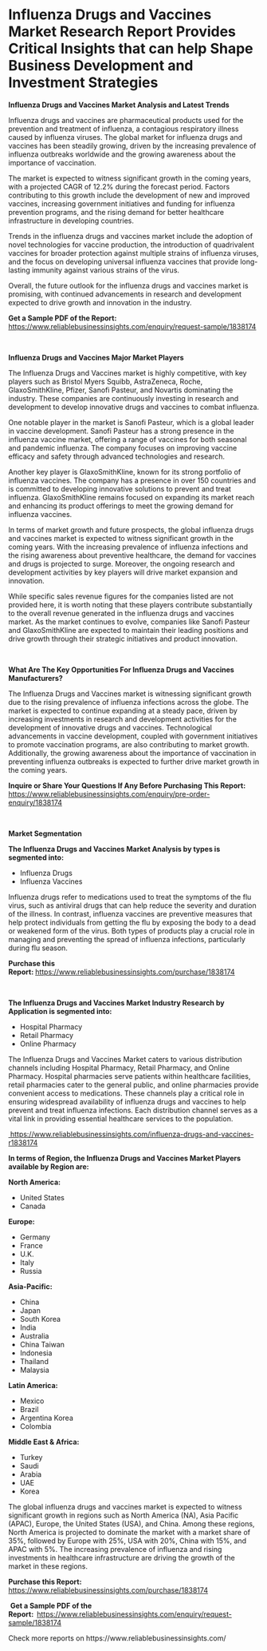 <p><h1>Influenza Drugs and Vaccines Market Research Report Provides Critical Insights that can help Shape Business Development and Investment Strategies</h1></p><p><strong>Influenza Drugs and Vaccines Market Analysis and Latest Trends</strong></p>
<p><p>Influenza drugs and vaccines are pharmaceutical products used for the prevention and treatment of influenza, a contagious respiratory illness caused by influenza viruses. The global market for influenza drugs and vaccines has been steadily growing, driven by the increasing prevalence of influenza outbreaks worldwide and the growing awareness about the importance of vaccination.</p><p>The market is expected to witness significant growth in the coming years, with a projected CAGR of 12.2% during the forecast period. Factors contributing to this growth include the development of new and improved vaccines, increasing government initiatives and funding for influenza prevention programs, and the rising demand for better healthcare infrastructure in developing countries.</p><p>Trends in the influenza drugs and vaccines market include the adoption of novel technologies for vaccine production, the introduction of quadrivalent vaccines for broader protection against multiple strains of influenza viruses, and the focus on developing universal influenza vaccines that provide long-lasting immunity against various strains of the virus.</p><p>Overall, the future outlook for the influenza drugs and vaccines market is promising, with continued advancements in research and development expected to drive growth and innovation in the industry.</p></p>
<p><strong>Get a Sample PDF of the Report:&nbsp;</strong> <a href="https://www.reliablebusinessinsights.com/enquiry/request-sample/1838174">https://www.reliablebusinessinsights.com/enquiry/request-sample/1838174</a></p>
<p>&nbsp;</p>
<p><strong>Influenza Drugs and Vaccines Major Market Players</strong></p>
<p><p>The Influenza Drugs and Vaccines market is highly competitive, with key players such as Bristol Myers Squibb, AstraZeneca, Roche, GlaxoSmithKline, Pfizer, Sanofi Pasteur, and Novartis dominating the industry. These companies are continuously investing in research and development to develop innovative drugs and vaccines to combat influenza.</p><p>One notable player in the market is Sanofi Pasteur, which is a global leader in vaccine development. Sanofi Pasteur has a strong presence in the influenza vaccine market, offering a range of vaccines for both seasonal and pandemic influenza. The company focuses on improving vaccine efficacy and safety through advanced technologies and research.</p><p>Another key player is GlaxoSmithKline, known for its strong portfolio of influenza vaccines. The company has a presence in over 150 countries and is committed to developing innovative solutions to prevent and treat influenza. GlaxoSmithKline remains focused on expanding its market reach and enhancing its product offerings to meet the growing demand for influenza vaccines.</p><p>In terms of market growth and future prospects, the global influenza drugs and vaccines market is expected to witness significant growth in the coming years. With the increasing prevalence of influenza infections and the rising awareness about preventive healthcare, the demand for vaccines and drugs is projected to surge. Moreover, the ongoing research and development activities by key players will drive market expansion and innovation.</p><p>While specific sales revenue figures for the companies listed are not provided here, it is worth noting that these players contribute substantially to the overall revenue generated in the influenza drugs and vaccines market. As the market continues to evolve, companies like Sanofi Pasteur and GlaxoSmithKline are expected to maintain their leading positions and drive growth through their strategic initiatives and product innovation.</p></p>
<p>&nbsp;</p>
<p><strong>What Are The Key Opportunities For Influenza Drugs and Vaccines Manufacturers?</strong></p>
<p><p>The Influenza Drugs and Vaccines market is witnessing significant growth due to the rising prevalence of influenza infections across the globe. The market is expected to continue expanding at a steady pace, driven by increasing investments in research and development activities for the development of innovative drugs and vaccines. Technological advancements in vaccine development, coupled with government initiatives to promote vaccination programs, are also contributing to market growth. Additionally, the growing awareness about the importance of vaccination in preventing influenza outbreaks is expected to further drive market growth in the coming years.</p></p>
<p><strong>Inquire or Share Your Questions If Any Before Purchasing This Report:</strong> <a href="https://www.reliablebusinessinsights.com/enquiry/pre-order-enquiry/1838174">https://www.reliablebusinessinsights.com/enquiry/pre-order-enquiry/1838174</a></p>
<p>&nbsp;</p>
<p><strong>Market Segmentation</strong></p>
<p><strong>The Influenza Drugs and Vaccines Market Analysis by types is segmented into:</strong></p>
<p><ul><li>Influenza Drugs</li><li>Influenza Vaccines</li></ul></p>
<p><p>Influenza drugs refer to medications used to treat the symptoms of the flu virus, such as antiviral drugs that can help reduce the severity and duration of the illness. In contrast, influenza vaccines are preventive measures that help protect individuals from getting the flu by exposing the body to a dead or weakened form of the virus. Both types of products play a crucial role in managing and preventing the spread of influenza infections, particularly during flu season.</p></p>
<p><strong>Purchase this Report:&nbsp;</strong><a href="https://www.reliablebusinessinsights.com/purchase/1838174">https://www.reliablebusinessinsights.com/purchase/1838174</a></p>
<p>&nbsp;</p>
<p><strong>The Influenza Drugs and Vaccines Market Industry Research by Application is segmented into:</strong></p>
<p><ul><li>Hospital Pharmacy</li><li>Retail Pharmacy</li><li>Online Pharmacy</li></ul></p>
<p><p>The Influenza Drugs and Vaccines Market caters to various distribution channels including Hospital Pharmacy, Retail Pharmacy, and Online Pharmacy. Hospital pharmacies serve patients within healthcare facilities, retail pharmacies cater to the general public, and online pharmacies provide convenient access to medications. These channels play a critical role in ensuring widespread availability of influenza drugs and vaccines to help prevent and treat influenza infections. Each distribution channel serves as a vital link in providing essential healthcare services to the population.</p></p>
<p><a href="https://www.reliablebusinessinsights.com/influenza-drugs-and-vaccines-r1838174">&nbsp;https://www.reliablebusinessinsights.com/influenza-drugs-and-vaccines-r1838174</a></p>
<p><strong>In terms of Region, the Influenza Drugs and Vaccines Market Players available by Region are:</strong></p>
<p>
    <p> <strong> North America: </strong>
        <ul>
            <li>United States</li>
            <li>Canada</li>
        </ul>
        </p> 
    <p> <strong> Europe: </strong>
        <ul>
            <li>Germany</li>
            <li>France</li>
            <li>U.K.</li>
            <li>Italy</li>
            <li>Russia</li>
        </ul>
        </p> 
    <p> <strong> Asia-Pacific: </strong>
        <ul>
            <li>China</li>
            <li>Japan</li>
            <li>South Korea</li>
            <li>India</li>
            <li>Australia</li>
            <li>China Taiwan</li>
            <li>Indonesia</li>
            <li>Thailand</li>
            <li>Malaysia</li>
        </ul>
        </p> 
    <p> <strong> Latin America: </strong>
        <ul>
            <li>Mexico</li>
            <li>Brazil</li>
            <li>Argentina Korea</li>
            <li>Colombia</li>
        </ul>
        </p> 
    <p> <strong> Middle East & Africa: </strong>
        <ul>
            <li>Turkey</li>
            <li>Saudi</li>
            <li>Arabia</li>
            <li>UAE</li>
            <li>Korea</li>
        </ul>
    </p>
    </p>
<p><p>The global influenza drugs and vaccines market is expected to witness significant growth in regions such as North America (NA), Asia Pacific (APAC), Europe, the United States (USA), and China. Among these regions, North America is projected to dominate the market with a market share of 35%, followed by Europe with 25%, USA with 20%, China with 15%, and APAC with 5%. The increasing prevalence of influenza and rising investments in healthcare infrastructure are driving the growth of the market in these regions.</p></p>
<p><strong>Purchase this Report: </strong><a href="https://www.reliablebusinessinsights.com/purchase/1838174">https://www.reliablebusinessinsights.com/purchase/1838174</a></p>
<p>&nbsp;<strong>Get a Sample PDF of the Report:&nbsp;&nbsp;</strong><a href="https://www.reliablebusinessinsights.com/enquiry/request-sample/1838174">https://www.reliablebusinessinsights.com/enquiry/request-sample/1838174</a></p>
<p><strong></strong></p>
<p>Check more reports on https://www.reliablebusinessinsights.com/</p>
